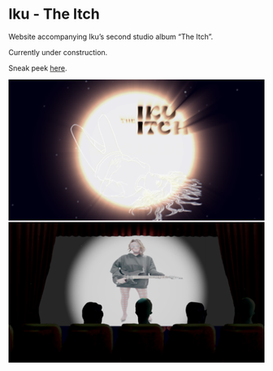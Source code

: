 # Iku - The Itch 



Website accompanying Iku’s second studio album “The Itch”.

Currently under construction. 

Sneak peek [here](https://iku-theitch.com/).

![ScreenShot](public/screenshot-itch.png)
![ScreenShot](public/screenshot-itch2.png)

